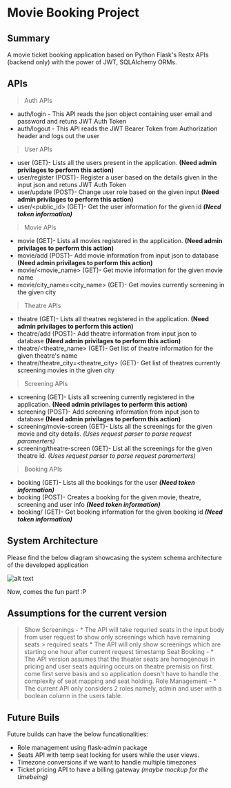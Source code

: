 # Movie Booking Project

## Summary
A movie ticket booking application based on Python Flask's Restx APIs (backend only) with the power of JWT, SQLAlchemy ORMs.
## APIs
> Auth APIs
  * auth/login - This API reads the json object containing user email and password and retuns JWT Auth Token
  * auth/logout - This API reads the JWT Bearer Token from Authorization header and logs out the user

> User APIs 
  * user (GET)- Lists all the users present in the application. **(Need admin privilages to perform this action)**
  * user/register (POST)- Register a user based on the details given in the input json and retuns JWT Auth Token
  * user/update (POST)- Change user role based on the given input **(Need admin privilages to perform this action)**
  * user/<public_id> (GET)- Get the user information for the given id   ***(Need token information)***

>  Movie APIs
  * movie (GET)- Lists all movies registered in the application. **(Need admin privilages to perform this action)**
  * movie/add (POST)- Add movie information from input json to database **(Need admin privilages to perform this action)**
  * movie/<movie_name> (GET)- Get movie information for the given movie name
  * movie/city_name=<city_name> (GET)- Get movies currently screening in the given city
 
> Theatre APIs
  * theatre (GET)- Lists all theatres registered in the application. **(Need admin privilages to perform this action)**
  * theatre/add (POST)- Add theatre information from input json to database **(Need admin privilages to perform this action)**
  * theatre/<theatre_name> (GET)- Get list of theatre information for the given theatre's name
  * theatre/theatre_city=<theatre_city> (GET)- Get list of theatres currently screening movies in the given city
  
> Screening APIs
  * screening (GET)- Lists all screening currently registered in the application.  **(Need admin privilages to perform this action)**
  * screening (POST)- Add screening information from input json to database **(Need admin privilages to perform this action)**
  * screening/movie-screen (GET)- Lists all the screenings for the given movie and city details. *(Uses request parser to parse request paramerters)*
  * screening/theatre-screen (GET)- List all the screenings for the given theatre id. *(Uses request parser to parse request paramerters)*
  
> Booking APIs
  * booking (GET)-  Lists all the bookings for the user    ***(Need token information)***
  * booking (POST)- Creates a booking for the given movie, theatre, screening and user info  ***(Need token information)***
  * booking/<booking-id> (GET)- Get booking information for the given booking id  ***(Need token information)***
  
## System Architecture
  Please find the below diagram showcasing the system schema architecture of the developed application
  
  ![alt text](https://github.com/keshavbohra/movie_bookie/blob/main/db_schema.jpg?raw=true)

  Now, comes the fun part! :P
  
## Assumptions for the current version
  > Show Screenings - 
    * The API will take requried seats in the input body from user request to show only screenings which have remaining seats > required seats
    * The API will only show screenings which are starting one hour after current request timestamp
  > Seat Booking -
    * The API version assumes that the theater seats are homogenous in pricing and user seats aquiring occurs on theatre premisis on first come first serve basis and so application doesn't have to handle the complexity of seat mapping and seat holding.
  > Role Management - 
    * The current API only considers 2 roles namely, admin and user with a boolean column in the users table.

## Future Buils
  Future builds can have the below funcationalities:
  * Role management using flask-admin package
  * Seats API with temp seat locking for users while the user views.
  * Timezone conversions if we want to handle multiple timezones
  * Ticket pricing API to have a billing gateway *(maybe mockup for the timebeing)*
  
